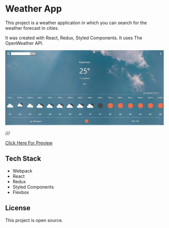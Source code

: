 # Weather App
 
This project is a weather application in which you can search for the weather forecast in cities.

It was created with React, Redux, Styled Components. It uses The OpenWeather API.

![example-site](https://raw.githubusercontent.com/PeshoBiceps/Weather-app/master/src/weather.jpg)

///

[Click Here For Preview]()

## Tech Stack

- Webpack 
- React
- Redux
- Styled Components
- Flexbox


## License

This project is open source.